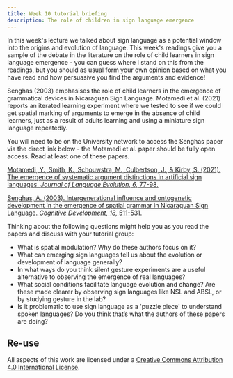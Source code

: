 ```yaml
---
title: Week 10 tutorial briefing
description: The role of children in sign language emergence 
---
```


In this week's lecture we talked about sign language as a potential window into the origins and evolution of language. This week's readings give you a sample of the debate in the literature on the role of child learners in sign language emergence - you can guess where I stand on this from the readings, but you should as usual form your own opinion based on what you have read and how persuasive you find the arguments and evidence!

Senghas (2003) emphasises the role of child learners in the emergence of grammatical devices in Nicaraguan Sign Language. Motamedi et al. (2021) reports an iterated learning experiment where we tested to see if we could get spatial marking of arguments to emerge in the absence of child learners, just as a result of adults learning and using a miniature sign language repeatedly.

You will need to be on the University network to access the Senghas paper via the direct link below - the Motamedi et al. paper should be fully open access. Read at least one of these papers.

[Motamedi, Y., Smith, K., Schouwstra, M., Culbertson, J., & Kirby, S. (2021). The emergence of systematic argument distinctions in artificial sign languages. <i>Journal of Language Evolution, 6,</i> 77-98.](https://doi.org/10.1093/jole/lzab002)

[Senghas, A. (2003). Intergenerational influence and ontogenetic development in the emergence of spatial grammar in Nicaraguan Sign Language. <i>Cognitive Development, 18,</i> 511-531.](https://doi.org/10.1016/j.cogdev.2003.09.006) 

Thinking about the following questions might help you as you read the papers and discuss with your tutorial group:
- What is spatial modulation? Why do these authors focus on it?
- What can emerging sign languages tell us about the evolution or development of language generally?
- In what ways do you think silent gesture experiments are a useful alternative to observing the emergence of real languages?
- What social conditions facilitate language evolution and change? Are these made clearer by observing sign languages like NSL and ABSL, or by studying gesture in the lab?
- Is it problematic to use sign language as a 'puzzle piece' to understand spoken languages? Do you think that’s what the authors of these papers are doing?


## Re-use

All aspects of this work are licensed under a [Creative Commons Attribution 4.0 International License](http://creativecommons.org/licenses/by/4.0/).
